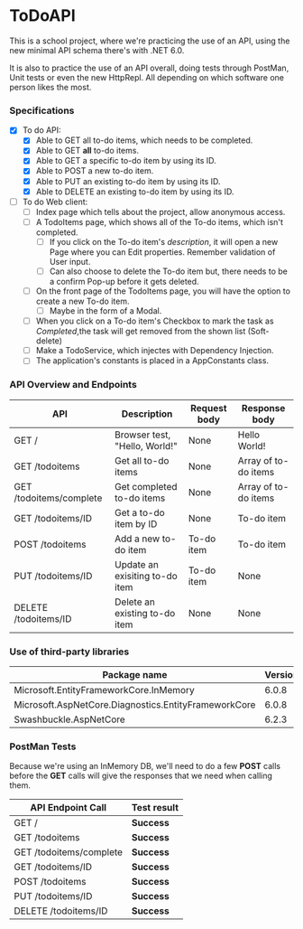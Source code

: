 # ToDoAPI
This is a school project, where we're practicing the use of an API, using the new minimal API schema there's with .NET 6.0.

It is also to practice the use of an API overall, doing tests through PostMan, Unit tests or even the new HttpRepl. All depending on which software one person likes the most.


### Specifications
- [x] To do API:
  - [x] Able to GET all to-do items, which needs to be completed.
  - [x] Able to GET **all** to-do items.
  - [x] Able to GET a specific to-do item by using its ID.
  - [x] Able to POST a new to-do item.
  - [x] Able to PUT an existing to-do item by using its ID.
  - [x] Able to DELETE an existing to-do item by using its ID.
- [ ] To do Web client:
  - [ ] Index page which tells about the project, allow anonymous access.
  - [ ] A TodoItems page, which shows all of the To-do items, which isn't completed.
    - [ ] If you click on the To-do item's *description*, it will open a new Page where you can Edit properties. Remember validation of User input.
    - [ ] Can also choose to delete the To-do item but, there needs to be a confirm Pop-up before it gets deleted. 
  - [ ] On the front page of the TodoItems page, you will have the option to create a new To-do item.
    - [ ] Maybe in the form of a Modal.
  - [ ] When you click on a To-do item's Checkbox to mark the task as *Completed*,the task will get removed from the shown list (Soft-delete)
  - [ ] Make a TodoService, which injectes with Dependency Injection.
  - [ ] The application's constants is placed in a AppConstants class.

### API Overview and Endpoints
| API                     | Description                    | Request body | Response body        |
|-------------------------|--------------------------------|--------------|----------------------|
| GET /                   | Browser test, "Hello, World!"  | None         | Hello World!         |
| GET /todoitems          | Get all to-do items            | None         | Array of to-do items |
| GET /todoitems/complete | Get completed to-do items      | None         | Array of to-do items |
| GET /todoitems/ID       | Get a to-do item by ID         | None         | To-do item           |
| POST /todoitems         | Add a new to-do item           | To-do item   | To-do item           |
| PUT /todoitems/ID       | Update an exisiting to-do item | To-do item   | None                 |
| DELETE /todoitems/ID    | Delete an existing to-do item  | None         | None                 |


### Use of third-party libraries
| Package name                                         | Version |
|------------------------------------------------------|---------|
| Microsoft.EntityFrameworkCore.InMemory               |  6.0.8  |
| Microsoft.AspNetCore.Diagnostics.EntityFrameworkCore |  6.0.8  |
| Swashbuckle.AspNetCore                               |  6.2.3  |

### PostMan Tests
Because we're using an InMemory DB, we'll need to do a few **POST** calls before the **GET** calls will give the responses that we need when calling them.

| API Endpoint Call       | Test result |
|-------------------------|-------------|
| GET /                   | **Success** |
| GET /todoitems          | **Success** |
| GET /todoitems/complete | **Success** |
| GET /todoitems/ID       | **Success** |
| POST /todoitems         | **Success** |
| PUT /todoitems/ID       | **Success** |
| DELETE /todoitems/ID    | **Success** |